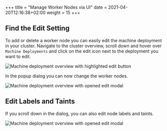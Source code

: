+++
title = "Manage Worker Nodes via UI"
date = 2021-04-20T12:16:38+02:00
weight = 15
+++


## Find the Edit Setting

To add or delete a worker node you can easily edit the machine deployment in your cluster. Navigate to the cluster overview, scroll down and hover over `Machine Deployments` and click on the edit icon next to the deployment you want to edit.

![Machine deployment overview with highlighted edit button](/img/kubermatic/v2.25/ui/md-edit.png?classes=shadow,border "Machine deployment overview with highlighted edit button")

In the popup dialog you can now change the worker nodes.

![Machine deployment overview with opened edit modal](/img/kubermatic/v2.25/ui/md-edit-dialog1.png?height=350px&classes=shadow,border "Machine deployment overview with opened edit modal")

## Edit Labels and Taints

If you scroll down in the dialog, you can also edit node labels and taints.

![Machine deployment overview with opened edit modal](/img/kubermatic/v2.25/ui/md-edit-dialog2.png?height=350px&classes=shadow,border "Machine deployment overview with opened edit modal")
